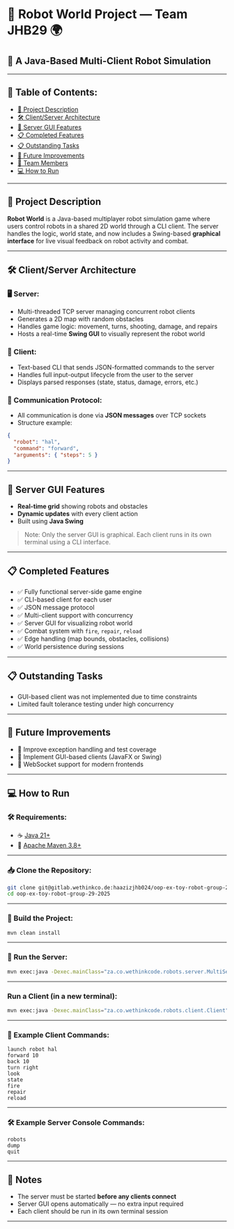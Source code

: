 
# 🤖 Robot World Project — Team JHB29 🌍

## 🚀 A Java-Based Multi-Client Robot Simulation

---

## 📜 Table of Contents:

* [📖 Project Description](#-project-description)
* [🛠️ Client/Server Architecture](#-clientserver-architecture)
* [🎨 Server GUI Features](#-server-gui-features)
* [📋 Completed Features](#-completed-features)
* [📋 Outstanding Tasks](#-outstanding-tasks)
* [🔮 Future Improvements](#-future-improvements)
* [👥 Team Members](#-team-members)
* [💻 How to Run](#-how-to-run)

---

## 📖 Project Description

**Robot World** is a Java-based multiplayer robot simulation game where users control robots in a shared 2D world through a CLI client. The server handles the logic, world state, and now includes a Swing-based **graphical interface** for live visual feedback on robot activity and combat.

---

## 🛠️ Client/Server Architecture

### 🖥️ Server:

* Multi-threaded TCP server managing concurrent robot clients
* Generates a 2D map with random obstacles
* Handles game logic: movement, turns, shooting, damage, and repairs
* Hosts a real-time **Swing GUI** to visually represent the robot world

### 🤝 Client:

* Text-based CLI that sends JSON-formatted commands to the server
* Handles full input-output lifecycle from the user to the server
* Displays parsed responses (state, status, damage, errors, etc.)

### 🔄 Communication Protocol:

* All communication is done via **JSON messages** over TCP sockets
* Structure example:

```json
{
  "robot": "hal",
  "command": "forward",
  "arguments": { "steps": 5 }
}
````

---

## 🎨 Server GUI Features

* **Real-time grid** showing robots and obstacles
* **Dynamic updates** with every client action
* Built using **Java Swing**

> Note: Only the server GUI is graphical. Each client runs in its own terminal using a CLI interface.

---

## 📋 Completed Features

- ✅ Fully functional server-side game engine
- ✅ CLI-based client for each user
- ✅ JSON message protocol
- ✅ Multi-client support with concurrency
- ✅ Server GUI for visualizing robot world
- ✅ Combat system with `fire`, `repair`, `reload`
- ✅ Edge handling (map bounds, obstacles, collisions)
- ✅ World persistence during sessions

---

## 📋 Outstanding Tasks

* GUI-based client was not implemented due to time constraints
* Limited fault tolerance testing under high concurrency

---

## 🔮 Future Improvements

* 🧪 Improve exception handling and test coverage
* 🎨 Implement GUI-based clients (JavaFX or Swing)
* 💬 WebSocket support for modern frontends

---

## 💻 How to Run

### 🛠️ Requirements:

* ☕ [Java 21+](https://www.oracle.com/java/technologies/javase-downloads.html)
* 🐘 [Apache Maven 3.8+](https://maven.apache.org/download.cgi)

---

### 📥 Clone the Repository:

```bash
git clone git@gitlab.wethinkco.de:haazizjhb024/oop-ex-toy-robot-group-29-2025.git
cd oop-ex-toy-robot-group-29-2025
```

---

### 🔨 Build the Project:

```bash
mvn clean install
```

---

### 🚀 Run the Server:

```bash
mvn exec:java -Dexec.mainClass="za.co.wethinkcode.robots.server.MultiServers"
```

---

### Run a Client (in a new terminal):

```bash
mvn exec:java -Dexec.mainClass="za.co.wethinkcode.robots.client.Client"
```

---

### 💬 Example Client Commands:

```
launch robot hal
forward 10
back 10
turn right
look
state
fire
repair
reload
```

---

### 🛠️ Example Server Console Commands:

```
robots
dump
quit
```

---

## 📌 Notes

* The server must be started **before any clients connect**
* Server GUI opens automatically — no extra input required
* Each client should be run in its own terminal session

---
